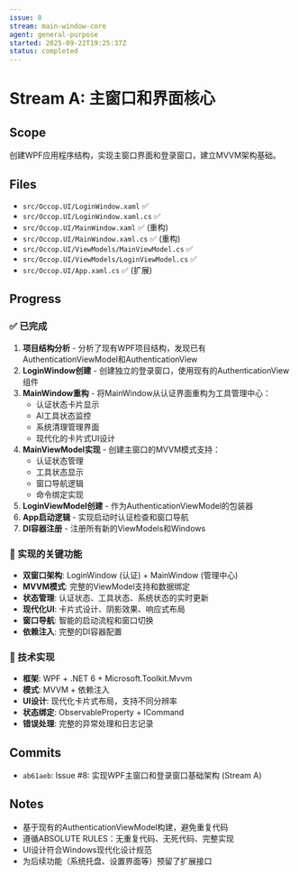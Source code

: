 ```yaml
---
issue: 8
stream: main-window-core
agent: general-purpose
started: 2025-09-22T19:25:37Z
status: completed
---
```


# Stream A: 主窗口和界面核心

## Scope
创建WPF应用程序结构，实现主窗口界面和登录窗口，建立MVVM架构基础。

## Files
- `src/Occop.UI/LoginWindow.xaml` ✅
- `src/Occop.UI/LoginWindow.xaml.cs` ✅
- `src/Occop.UI/MainWindow.xaml` ✅ (重构)
- `src/Occop.UI/MainWindow.xaml.cs` ✅ (重构)
- `src/Occop.UI/ViewModels/MainViewModel.cs` ✅
- `src/Occop.UI/ViewModels/LoginViewModel.cs` ✅
- `src/Occop.UI/App.xaml.cs` ✅ (扩展)

## Progress

### ✅ 已完成
1. **项目结构分析** - 分析了现有WPF项目结构，发现已有AuthenticationViewModel和AuthenticationView
2. **LoginWindow创建** - 创建独立的登录窗口，使用现有的AuthenticationView组件
3. **MainWindow重构** - 将MainWindow从认证界面重构为工具管理中心：
   - 认证状态卡片显示
   - AI工具状态监控
   - 系统清理管理界面
   - 现代化的卡片式UI设计
4. **MainViewModel实现** - 创建主窗口的MVVM模式支持：
   - 认证状态管理
   - 工具状态显示
   - 窗口导航逻辑
   - 命令绑定实现
5. **LoginViewModel创建** - 作为AuthenticationViewModel的包装器
6. **App启动逻辑** - 实现启动时认证检查和窗口导航
7. **DI容器注册** - 注册所有新的ViewModels和Windows

### 🎯 实现的关键功能
- **双窗口架构**: LoginWindow (认证) + MainWindow (管理中心)
- **MVVM模式**: 完整的ViewModel支持和数据绑定
- **状态管理**: 认证状态、工具状态、系统状态的实时更新
- **现代化UI**: 卡片式设计、阴影效果、响应式布局
- **窗口导航**: 智能的启动流程和窗口切换
- **依赖注入**: 完整的DI容器配置

### 🔧 技术实现
- **框架**: WPF + .NET 6 + Microsoft.Toolkit.Mvvm
- **模式**: MVVM + 依赖注入
- **UI设计**: 现代化卡片式布局，支持不同分辨率
- **状态绑定**: ObservableProperty + ICommand
- **错误处理**: 完整的异常处理和日志记录

## Commits
- `ab61aeb`: Issue #8: 实现WPF主窗口和登录窗口基础架构 (Stream A)

## Notes
- 基于现有的AuthenticationViewModel构建，避免重复代码
- 遵循ABSOLUTE RULES：无重复代码、无死代码、完整实现
- UI设计符合Windows现代化设计规范
- 为后续功能（系统托盘、设置界面等）预留了扩展接口